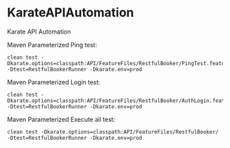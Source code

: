 # KarateAPIAutomation
Karate API Automation

Maven Parameterized Ping test:
```
clean test -Dkarate.options=classpath:API/FeatureFiles/RestfulBooker/PingTest.feature -Dtest=RestfulBookerRunner -Dkarate.env=prod
```
Maven Parameterized Login test:
```
clean test -Dkarate.options=classpath:API/FeatureFiles/RestfulBooker/AuthLogin.feature -Dtest=RestfulBookerRunner -Dkarate.env=prod
```
Maven Parameterized Execute all test:
```
clean test -Dkarate.options=classpath:API/FeatureFiles/RestfulBooker/ -Dtest=RestfulBookerRunner -Dkarate.env=prod
```
